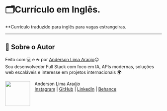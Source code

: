 # 🗂️Currículo em Inglês.

**Currículo traduzido para inglês para vagas estrangeiras.

---

## 🙋 Sobre o Autor

Feito com 💻 e ☕ por [Anderson Lima Araújo](https://www.linkedin.com/in/anderson-araujo-pcd)😊  
Sou desenvolvedor Full Stack com foco em IA, APIs modernas, soluções web escaláveis e interesse em projetos internacionais 🌍
<p>
    <img align=left margin=10 width=80 src="https://avatars.githubusercontent.com/u/7528140?v=4"/>
    <p>&nbsp&nbsp&nbspAnderson Lima Araújo<br>
    &nbsp&nbsp&nbsp<a href="http://instagram.com/andersonbhbr">Instagram</a>&nbsp;|&nbsp;<a href="https://github.com/AndersonBHBR">GitHub</a>&nbsp;|&nbsp;<a href="https://www.linkedin.com/in/anderson-araujo-pcd/">LinkedIn</a>&nbsp;|&nbsp;<a href="https://www.behance.net/andersonbhbr">Behance</a></p>
</p>
<br/><br/>

